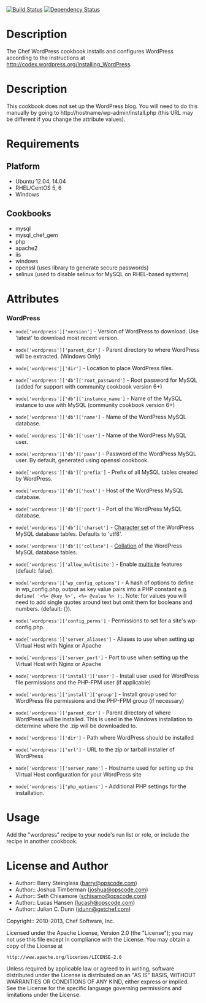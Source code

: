 [![Build Status](https://travis-ci.org/brint/wordpress-cookbook.svg?branch=master)](https://travis-ci.org/brint/wordpress-cookbook)
[![Dependency Status](https://gemnasium.com/brint/wordpress-cookbook.svg)](https://gemnasium.com/brint/wordpress-cookbook)

Description
===========

The Chef WordPress cookbook installs and configures WordPress according to the instructions at http://codex.wordpress.org/Installing_WordPress.

Description
===========

This cookbook does not set up the WordPress blog. You will need to do this manually by going to http://hostname/wp-admin/install.php (this URL may be different if you change the attribute values).

Requirements
============

Platform
--------

* Ubuntu 12.04, 14.04
* RHEL/CentOS 5, 6
* Windows

Cookbooks
---------

* mysql
* mysql_chef_gem
* php
* apache2
* iis
* windows
* openssl (uses library to generate secure passwords)
* selinux (used to disable selinux for MySQL on RHEL-based systems)

Attributes
==========

### WordPress

* `node['wordpress']['version']` - Version of WordPress to download. Use 'latest' to download most recent version.
* `node['wordpress']['parent_dir']` - Parent directory to where WordPress will be extracted. (Windows Only)
* `node['wordpress']['dir']` - Location to place WordPress files.
* `node['wordpress']['db']['root_password']` - Root password for MySQL (added for support with community cookbook version 6+)
* `node['wordpress']['db']['instance_name']` - Name of the MySQL instance to use with MySQL (community cookbook version 6+)
* `node['wordpress']['db']['name']` - Name of the WordPress MySQL database.
* `node['wordpress']['db']['user']` - Name of the WordPress MySQL user.
* `node['wordpress']['db']['pass']` - Password of the WordPress MySQL user. By default, generated using openssl cookbook.
* `node['wordpress']['db']['prefix']` - Prefix of all MySQL tables created by WordPress.
* `node['wordpress']['db']['host']` - Host of the WordPress MySQL database.
* `node['wordpress']['db']['port']` - Port of the WordPress MySQL database.
* `node['wordpress']['db']['charset']` - [Character set](http://dev.mysql.com/doc/refman/5.7/en/charset-charsets.html) of the WordPress MySQL database tables. Defaults to 'utf8'.
* `node['wordpress']['db']['collate']` - [Collation](http://dev.mysql.com/doc/refman/5.7/en/charset-collation-effect.html) of the WordPress MySQL database tables.

* `node['wordpress']['allow_multisite']` - Enable [multisite](http://codex.wordpress.org/Create_A_Network) features (default: false).
* `node['wordpress']['wp_config_options']` - A hash of options to define in wp_config.php, output as key value pairs into a PHP constant e.g. `define( '<%= @key %>', <%= @value %> );`. Note: for values you will need to add single quotes around text but omit them for booleans and numbers. (default: {}).
* `node['wordpress']['config_perms']` - Permissions to set for a site's wp-config.php.
* `node['wordpress']['server_aliases']` - Aliases to use when setting up Virtual Host with Nginx or Apache
* `node['wordpress']['server_port']` - Port to use when setting up the Virtual Host with Nginx or Apache

* `node['wordpress']['install']['user']` - Install user used for WordPress file permissions and the PHP-FPM user (if applicable)
* `node['wordpress']['install']['group']` - Install group used for WordPress file permissions and the PHP-FPM group (if necessary)

* `node['wordpress']['parent_dir']` - Parent directory of where WordPress will be installed. This is used in the Windows installation to determine where the .zip will be downloaded to.
* `node['wordpress']['dir']` - Path where WordPress should be installed
* `node['wordpress']['url']` - URL to the zip or tarball installer of WordPress
* `node['wordpress']['server_name']` - Hostname used for setting up the Virtual Host configuration for your WordPress site

* `node['wordpress']['php_options']` - Additional PHP settings for the installation.

Usage
=====

Add the "wordpress" recipe to your node's run list or role, or include the recipe in another cookbook.

License and Author
==================

* Author:: Barry Steinglass (barry@opscode.com)
* Author:: Joshua Timberman (joshua@opscode.com)
* Author:: Seth Chisamore (schisamo@opscode.com)
* Author:: Lucas Hansen (lucash@opscode.com)
* Author:: Julian C. Dunn (jdunn@getchef.com)

Copyright:: 2010-2013, Chef Software, Inc.

Licensed under the Apache License, Version 2.0 (the "License");
you may not use this file except in compliance with the License.
You may obtain a copy of the License at

    http://www.apache.org/licenses/LICENSE-2.0

Unless required by applicable law or agreed to in writing, software
distributed under the License is distributed on an "AS IS" BASIS,
WITHOUT WARRANTIES OR CONDITIONS OF ANY KIND, either express or implied.
See the License for the specific language governing permissions and
limitations under the License.
